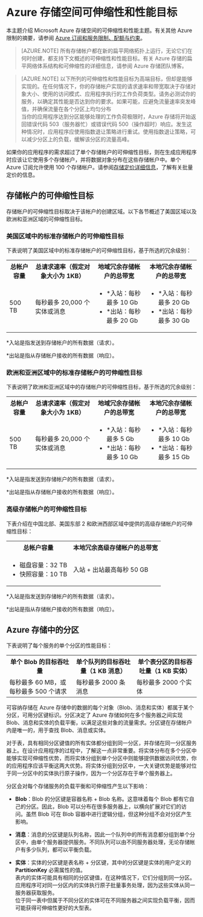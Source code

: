 <properties 
   pageTitle="Azure 存储空间可伸缩性和性能目标 |Azure"
   description="了解有关 Azure 存储帐户的可伸缩性和性能目标的信息，包括容量、请求速率以及入站和出站带宽。了解每个 Azure 存储服务中各分区的性能目标。"
   services="storage"
   documentationCenter="na"
   authors="tamram"
   manager="na"
   editor="na" />
   
<tags ms.service="storage" ms.date="03/20/2015" wacn.date="04/11/2015"/>


# Azure 存储空间可伸缩性和性能目标

本主题介绍 Microsoft Azure 存储空间的可伸缩性和性能主题。有关其他 Azure 限制的摘要，请参阅 [Azure 订阅和服务限制、配额与约束](/documentation/articles/azure-subscription-service-limits)。

> [AZURE.NOTE] 所有存储帐户都在新的扁平网络拓扑上运行，无论它们在何时创建，都支持下文概述的可伸缩性和性能目标。有关 Azure 存储的扁平网络体系结构和可伸缩性的详细信息，请参阅 Azure 存储团队博客。

> [AZURE.NOTE] 以下所列的可伸缩性和性能目标为高端目标，但却是能够实现的。在任何情况下，你的存储帐户实现的请求速率和带宽取决于存储对象大小、使用的访问模式、应用程序执行的工作负荷类型。请务必测试你的服务，以确定其性能是否达到你的要求。如果可能，应避免流量速率突发峰值，并确保流量在各个分区上均匀分布  
当你的应用程序达到分区能够处理的工作负荷极限时，Azure 存储将开始返回错误代码 503（服务器忙）或错误代码 500（操作超时）响应。发生这种情况时，应用程序应使用指数退让策略进行重试。使用指数退让策略，可以减少分区上的负载，缓解该分区的流量高峰。

如果你的应用程序的需求超过了单个存储帐户的可伸缩性目标，则在生成应用程序时应该让它使用多个存储帐户，并将数据对象分布在这些存储帐户中。单个 Azure 订阅允许使用 100 个存储帐户。请参阅[存储定价详细信息](/home/features/storage/#price)，了解有关批量定价的信息。

## 存储帐户的可伸缩性目标

存储帐户的可伸缩性目标取决于该帐户的创建区域。以下各节概述了美国区域以及欧洲和亚洲区域的可伸缩性目标。

### 美国区域中的标准存储帐户的可伸缩性目标

下表说明了美国区域中的标准存储帐户的可伸缩性目标，基于所选的冗余级别：

<table>
<tr>
<th>总帐户容量</th>
<th>总请求速率（假定对象大小为 1KB）</th>
<th>地域冗余存储帐户的总带宽</th>
<th>本地冗余存储帐户的总带宽</th>
<tr>
<td>500 TB</td>
<td>每秒最多 20,000 个实体或消息</td>
<td><ul>
<li>*入站：每秒最多 10 Gb</li>
<li>*出站：每秒最多 20 Gb</li>
</ol>
</td>
<td><ul>
<li>*入站：每秒最多 20 Gb</li>
<li>*出站：每秒最多 30 Gb</li>
</tr>
</table>	

*入站是指发送到存储帐户的所有数据（请求）。  

*出站是指从存储帐户接收的所有数据（响应）。  

### 欧洲和亚洲区域中的标准存储帐户的可伸缩性目标

下表说明了欧洲和亚洲区域中的存储帐户的可伸缩性目标，基于所选的冗余级别：

<table>
<tr>
<th>总帐户容量</th>
<th>总请求速率（假定对象大小为 1KB）</th>
<th>地域冗余存储帐户的总带宽</th>
<th>本地冗余存储帐户的总带宽</th>
<tr>
<td>500 TB</td>
<td>每秒最多 20,000 个实体或消息</td>
<td><ul>
<li>*入站：每秒最多 5 Gb</li>
<li>*出站：每秒最多 10 Gb</li>
</ol>
</td>
<td><ul>
<li>*入站：每秒最多 10 Gb</li>
<li>*出站：每秒最多 15 Gb</li>
</tr>
</table>	  

*入站是指发送到存储帐户的所有数据（请求）。  

*出站是指从存储帐户接收的所有数据（响应）。  

### 高级存储帐户的可伸缩性目标

下表介绍在中国北部、美国东部 2 和欧洲西部区域中提供的高级存储帐户的可伸缩性目标：

<table>
<tr>
<th>总帐户容量</th>
<th>本地冗余高级存储帐户的总带宽</th>
<tr>
<td><ul>
<li>磁盘容量：32 TB</li>
<li>快照容量：10 TB</li>
</td>
<td>入站 + 出站最高每秒 50 GB</td>
</table>	

*入站是指发送到存储帐户的所有数据（请求）。  

*出站是指从存储帐户接收的所有数据（响应）。

## Azure 存储中的分区

下表说明了每个服务的单个分区的性能目标：

<table>
<tr>
<th>单个 Blob 的目标吞吐量</th>
<th>单个队列的目标吞吐量（1 KB 消息）</th>
<th>单个表分区的目标吞吐量（1 KB 实体）</th>
<tr>
<td>每秒最多 60 MB，或每秒最多 500 个请求</td>
<td>每秒最多 2000 条消息</td>
<td>每秒最多 2000 个实体</td>
</table>

可容纳存储在 Azure 存储中的数据的每个对象（Blob、消息和实体）都属于某个分区，可用分区键标识。分区决定了 Azure 存储如何在多个服务器之间实现 Blob、消息和实体的负载平衡，以满足这些对象的流量需求。分区键在存储帐户内是唯一的，用于查找 Blob、消息或实体。

对于表，具有相同分区键值的所有实体都分组到同一分区，并存储在同一分区服务器上。在设计应用程序的过程中，了解这一点非常重要。将实体分布在多个分区中能够实现可伸缩性优势，而将实体分组到单个分区中则能够提供数据访问优势，你的应用程序应该平衡这两大优势。将实体分组到分区中，一大关键优势是能够对位于同一分区中的实体执行原子操作，因为一个分区存在于单个服务器上。

分区会对每个存储服务的负载平衡和可伸缩性产生以下影响：

- **Blob**：Blob 的分区键是容器名称 + Blob 名称。这意味着每个 Blob 都有它自己的分区。因此，Blob 可以分布在很多服务器上，以横向扩展对它们的访问。虽然 Blob 可在 Blob 容器中进行逻辑分组，但这种分组不会对分区产生影响。

- **消息**：消息的分区键是队列名称，因此一个队列中的所有消息都分组到单个分区中，由单个服务器提供服务。不同队列可以由不同服务器处理，无论存储帐户有多少队列，都可以平衡负载。

- **实体**：实体的分区键是表名称 + 分区键，其中的分区键是实体的用户定义的 **PartitionKey** 必需属性的值。  
表内的实体可能具有相同的分区键值，在这种情况下，它们分组到同一分区。应用程序可对同一分区内的实体执行原子批量事务处理，因为这些实体从同一服务器获取服务。  
位于同一表中但属于不同分区的实体可在不同服务器之间实现负载平衡，因而可能获得可伸缩性更好的大型表。


<!--HONumber=51-->